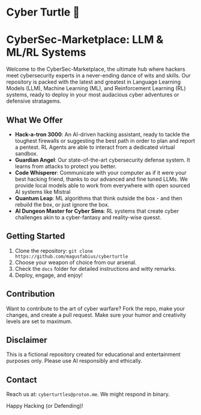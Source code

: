 # Cyber Turtle 🐢

# CyberSec-Marketplace: LLM & ML/RL Systems

Welcome to the CyberSec-Marketplace, the ultimate hub where hackers meet cybersecurity experts in a never-ending dance of wits and skills. Our repository is packed with the latest and greatest in Language Learning Models (LLM), Machine Learning (ML), and Reinforcement Learning (RL) systems, ready to deploy in your most audacious cyber adventures or defensive stratagems.

## What We Offer

- **Hack-a-tron 3000**: An AI-driven hacking assistant, ready to tackle the toughest firewalls or suggesting the best path in order to plan and report a pentest. RL Agents are able to interact from a dedicated virtual sandbox.
- **Guardian Angel**: Our state-of-the-art cybersecurity defense system. It learns from attacks to protect you better.
- **Code Whisperer**: Communicate with your computer as if it were your best hacking friend, thanks to our advanced and fine tuned LLMs. We provide local models able to work from everywhere with open sourced AI systems like Mistral
- **Quantum Leap**: ML algorithms that think outside the box - and then rebuild the box, or just ignore the box.
- **AI Dungeon Master for Cyber Sims**: RL systems that create cyber challenges akin to a cyber-fantasy and reality-wise quesst.

## Getting Started

1. Clone the repository: `git clone https://github.com/magusfabius/cyberturtle`
2. Choose your weapon of choice from our arsenal.
3. Check the `docs` folder for detailed instructions and witty remarks.
4. Deploy, engage, and enjoy!

## Contribution

Want to contribute to the art of cyber warfare? Fork the repo, make your changes, and create a pull request. Make sure your humor and creativity levels are set to maximum.

## Disclaimer

This is a fictional repository created for educational and entertainment purposes only. Please use AI responsibly and ethically.

## Contact

Reach us at: `cyberturtles@proton.me`. We might respond in binary.

Happy Hacking (or Defending)!
